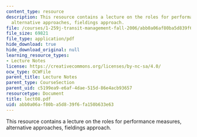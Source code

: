 ```yaml
---
content_type: resource
description: This resource contains a lecture on the roles for performance measures,
  alternative approaches, fieldings approach.
file: /courses/1-259j-transit-management-fall-2006/abb0a06af80ba5d839f6fa150b633e63_lect08.pdf
file_size: 69821
file_type: application/pdf
hide_download: true
hide_download_original: null
learning_resource_types:
- Lecture Notes
license: https://creativecommons.org/licenses/by-nc-sa/4.0/
ocw_type: OCWFile
parent_title: Lecture Notes
parent_type: CourseSection
parent_uid: c5199ea9-e6af-4dae-515d-86e4acb93657
resourcetype: Document
title: lect08.pdf
uid: abb0a06a-f80b-a5d8-39f6-fa150b633e63
---
```

This resource contains a lecture on the roles for performance measures, alternative approaches, fieldings approach.